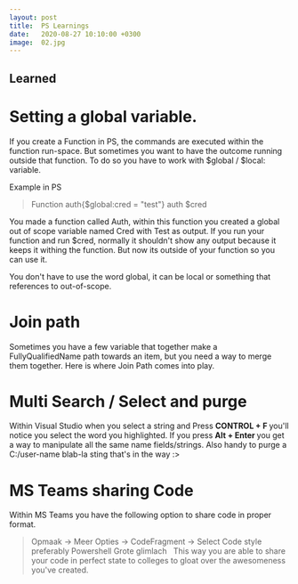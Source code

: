 ```yaml
---
layout: post
title:  PS Learnings 
date:   2020-08-27 10:10:00 +0300
image:  02.jpg
---
```

## Learned 

# Setting a global variable.
If you create a Function in PS, the commands are executed within the function run-space. But sometimes you want to have the outcome running outside
that function. To do so you have to work with $global / $local: variable. 

Example in PS


> Function auth{$global:cred = "test"}
> auth
>$cred



You made a function called Auth, within this function you created a global out of scope variable named Cred with Test as output.
If you run your function and run $cred, normally it shouldn't show any output because it keeps it withing the function. But now its 
outside of your function so you can use it. 

You don't have to use the word global, it can be local or something that references to out-of-scope. 

# Join path

Sometimes you have a few variable that together make a FullyQualifiedName path towards an item, but you need a way to merge them together.
Here is where Join Path comes into play.



# Multi Search / Select and purge

Within Visual Studio when you select a string and Press <strong>  CONTROL + F </strong>  you'll notice you select the word you highlighted.
If you press <strong> Alt + Enter </strong> you get a way to manipulate all the same name fields/strings. 
Also handy to purge a C:/user-name blab-la sting that's in the way :> 


# MS Teams sharing Code
Within MS Teams you have the following option to share code in proper format. 
> Opmaak -> Meer Opties -> CodeFragment -> Select Code style preferably Powershell Grote glimlach
​​​​​​​ 
This way you are able to share your code in perfect state to colleges to gloat over the awesomeness you've created.

# 